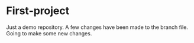 # First-project
Just a demo repository.
A few changes have been made to the branch file.
Going to make some new changes.
